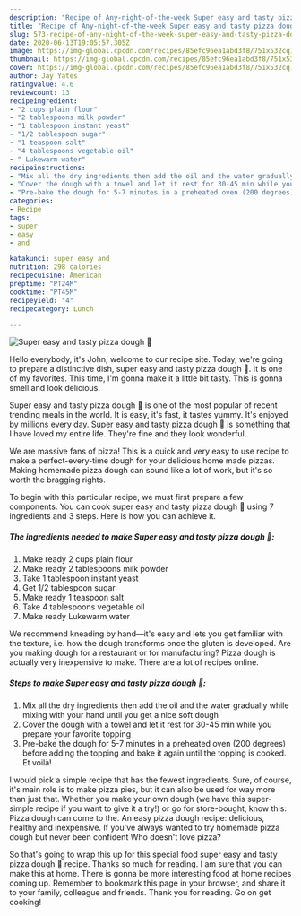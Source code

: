 ```yaml
---
description: "Recipe of Any-night-of-the-week Super easy and tasty pizza dough 🍕"
title: "Recipe of Any-night-of-the-week Super easy and tasty pizza dough 🍕"
slug: 573-recipe-of-any-night-of-the-week-super-easy-and-tasty-pizza-dough
date: 2020-06-13T19:05:57.305Z
image: https://img-global.cpcdn.com/recipes/85efc96ea1abd3f8/751x532cq70/super-easy-and-tasty-pizza-dough-🍕-recipe-main-photo.jpg
thumbnail: https://img-global.cpcdn.com/recipes/85efc96ea1abd3f8/751x532cq70/super-easy-and-tasty-pizza-dough-🍕-recipe-main-photo.jpg
cover: https://img-global.cpcdn.com/recipes/85efc96ea1abd3f8/751x532cq70/super-easy-and-tasty-pizza-dough-🍕-recipe-main-photo.jpg
author: Jay Yates
ratingvalue: 4.6
reviewcount: 13
recipeingredient:
- "2 cups plain flour"
- "2 tablespoons milk powder"
- "1 tablespoon instant yeast"
- "1/2 tablespoon sugar"
- "1 teaspoon salt"
- "4 tablespoons vegetable oil"
- " Lukewarm water"
recipeinstructions:
- "Mix all the dry ingredients then add the oil and the water gradually while mixing with your hand until you get a nice soft dough"
- "Cover the dough with a towel and let it rest for 30-45 min while you prepare your favorite topping"
- "Pre-bake the dough for 5-7 minutes in a preheated oven (200 degrees) before adding the topping and bake it again until the topping is cooked. Et voilà!"
categories:
- Recipe
tags:
- super
- easy
- and

katakunci: super easy and 
nutrition: 298 calories
recipecuisine: American
preptime: "PT24M"
cooktime: "PT45M"
recipeyield: "4"
recipecategory: Lunch

---
```



![Super easy and tasty pizza dough 🍕](https://img-global.cpcdn.com/recipes/85efc96ea1abd3f8/751x532cq70/super-easy-and-tasty-pizza-dough-🍕-recipe-main-photo.jpg)

Hello everybody, it's John, welcome to our recipe site. Today, we're going to prepare a distinctive dish, super easy and tasty pizza dough 🍕. It is one of my favorites. This time, I'm gonna make it a little bit tasty. This is gonna smell and look delicious.

Super easy and tasty pizza dough 🍕 is one of the most popular of recent trending meals in the world. It is easy, it's fast, it tastes yummy. It's enjoyed by millions every day. Super easy and tasty pizza dough 🍕 is something that I have loved my entire life. They're fine and they look wonderful.

We are massive fans of pizza! This is a quick and very easy to use recipe to make a perfect-every-time dough for your delicious home made pizzas. Making homemade pizza dough can sound like a lot of work, but it&#39;s so worth the bragging rights.


To begin with this particular recipe, we must first prepare a few components. You can cook super easy and tasty pizza dough 🍕 using 7 ingredients and 3 steps. Here is how you can achieve it.

<!--inarticleads1-->

##### The ingredients needed to make Super easy and tasty pizza dough 🍕:

1. Make ready 2 cups plain flour
1. Make ready 2 tablespoons milk powder
1. Take 1 tablespoon instant yeast
1. Get 1/2 tablespoon sugar
1. Make ready 1 teaspoon salt
1. Take 4 tablespoons vegetable oil
1. Make ready  Lukewarm water


We recommend kneading by hand—it&#39;s easy and lets you get familiar with the texture, i.e. how the dough transforms once the gluten is developed. Are you making dough for a restaurant or for manufacturing? Pizza dough is actually very inexpensive to make. There are a lot of recipes online. 

<!--inarticleads2-->

##### Steps to make Super easy and tasty pizza dough 🍕:

1. Mix all the dry ingredients then add the oil and the water gradually while mixing with your hand until you get a nice soft dough
1. Cover the dough with a towel and let it rest for 30-45 min while you prepare your favorite topping
1. Pre-bake the dough for 5-7 minutes in a preheated oven (200 degrees) before adding the topping and bake it again until the topping is cooked. Et voilà!


I would pick a simple recipe that has the fewest ingredients. Sure, of course, it&#39;s main role is to make pizza pies, but it can also be used for way more than just that. Whether you make your own dough (we have this super-simple recipe if you want to give it a try!) or go for store-bought, know this: Pizza dough can come to the. An easy pizza dough recipe: delicious, healthy and inexpensive. If you&#39;ve always wanted to try homemade pizza dough but never been confident Who doesn&#39;t love pizza? 

So that's going to wrap this up for this special food super easy and tasty pizza dough 🍕 recipe. Thanks so much for reading. I am sure that you can make this at home. There is gonna be more interesting food at home recipes coming up. Remember to bookmark this page in your browser, and share it to your family, colleague and friends. Thank you for reading. Go on get cooking!
